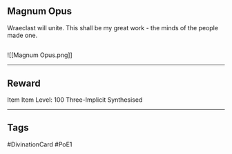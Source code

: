 ## Magnum Opus
Wraeclast will unite. This shall be my great work - the minds of the people made one.
## 
![[Magnum Opus.png]]

---
## Reward
Item
Item Level: 100
Three-Implicit
Synthesised

---
## Tags
#DivinationCard
#PoE1